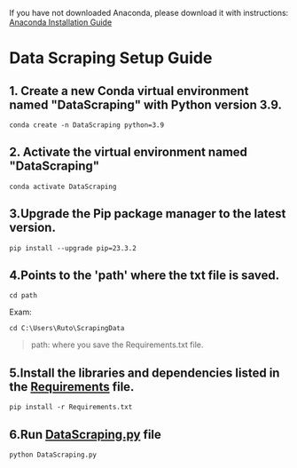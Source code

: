 If you have not downloaded Anaconda, please download it with instructions: [Anaconda Installation Guide](https://docs.anaconda.com/free/anaconda/install/windows/)

# Data Scraping Setup Guide

## 1. Create a new Conda virtual environment named "DataScraping" with Python version 3.9. 
```
conda create -n DataScraping python=3.9
```
## 2. Activate the virtual environment named "DataScraping"
```
conda activate DataScraping
```
## 3.Upgrade the Pip package manager to the latest version.
```
pip install --upgrade pip=23.3.2
```
## 4.Points to the 'path' where the txt file is saved.
```
cd path
```
Exam:
```
cd C:\Users\Ruto\ScrapingData
```
> path: where you save the Requirements.txt file.
## 5.Install the libraries and dependencies listed in the [Requirements](https://github.com/RutoNguyen/ScrapingData/blob/main/requirements.txt) file.
```
pip install -r Requirements.txt
```
## 6.Run [DataScraping.py](https://github.com/RutoNguyen/ScrapingData/blob/main/DataScraping.py) file
```
python DataScraping.py
```